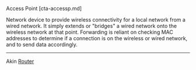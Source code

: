 Access Point [cta-accessp.md]

Network device to provide wireless connectivity for a local network from a wired
network. It simply extends or "bridges" a wired network onto the wireless
network at that point. Forwarding is reliant on checking MAC addresses to
determine if a connection is on the wireless or wired network, and to send data
accordingly.

---

Akin
[Router](cta-router.md)
